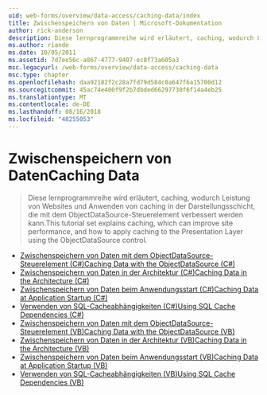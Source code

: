 ```yaml
---
uid: web-forms/overview/data-access/caching-data/index
title: Zwischenspeichern von Daten | Microsoft-Dokumentation
author: rick-anderson
description: Diese lernprogrammreihe wird erläutert, caching, wodurch Leistung von Websites und Anwenden von caching in der Darstellungsschicht, die mit dem ObjectDataSource-Steuerelement verbessert werden kann...
ms.author: riande
ms.date: 10/05/2011
ms.assetid: 7d7ee56c-a867-4777-9407-ec8f73a605a3
msc.legacyurl: /web-forms/overview/data-access/caching-data
msc.type: chapter
ms.openlocfilehash: daa92182f2c28a7fd79d584c0a647f6a15700d12
ms.sourcegitcommit: 45ac74e400f9f2b7dbded66297730f6f14a4eb25
ms.translationtype: MT
ms.contentlocale: de-DE
ms.lasthandoff: 08/16/2018
ms.locfileid: "48255053"
---
```

<a name="caching-data"></a><span data-ttu-id="be107-103">Zwischenspeichern von Daten</span><span class="sxs-lookup"><span data-stu-id="be107-103">Caching Data</span></span>
====================
> <span data-ttu-id="be107-104">Diese lernprogrammreihe wird erläutert, caching, wodurch Leistung von Websites und Anwenden von caching in der Darstellungsschicht, die mit dem ObjectDataSource-Steuerelement verbessert werden kann.</span><span class="sxs-lookup"><span data-stu-id="be107-104">This tutorial set explains caching, which can improve site performance, and how to apply caching to the Presentation Layer using the ObjectDataSource control.</span></span>


- [<span data-ttu-id="be107-105">Zwischenspeichern von Daten mit dem ObjectDataSource-Steuerelement (C#)</span><span class="sxs-lookup"><span data-stu-id="be107-105">Caching Data with the ObjectDataSource (C#)</span></span>](caching-data-with-the-objectdatasource-cs.md)
- [<span data-ttu-id="be107-106">Zwischenspeichern von Daten in der Architektur (C#)</span><span class="sxs-lookup"><span data-stu-id="be107-106">Caching Data in the Architecture (C#)</span></span>](caching-data-in-the-architecture-cs.md)
- [<span data-ttu-id="be107-107">Zwischenspeichern von Daten beim Anwendungsstart (C#)</span><span class="sxs-lookup"><span data-stu-id="be107-107">Caching Data at Application Startup (C#)</span></span>](caching-data-at-application-startup-cs.md)
- [<span data-ttu-id="be107-108">Verwenden von SQL-Cacheabhängigkeiten (C#)</span><span class="sxs-lookup"><span data-stu-id="be107-108">Using SQL Cache Dependencies (C#)</span></span>](using-sql-cache-dependencies-cs.md)
- [<span data-ttu-id="be107-109">Zwischenspeichern von Daten mit dem ObjectDataSource-Steuerelement (VB)</span><span class="sxs-lookup"><span data-stu-id="be107-109">Caching Data with the ObjectDataSource (VB)</span></span>](caching-data-with-the-objectdatasource-vb.md)
- [<span data-ttu-id="be107-110">Zwischenspeichern von Daten in der Architektur (VB)</span><span class="sxs-lookup"><span data-stu-id="be107-110">Caching Data in the Architecture (VB)</span></span>](caching-data-in-the-architecture-vb.md)
- [<span data-ttu-id="be107-111">Zwischenspeichern von Daten beim Anwendungsstart (VB)</span><span class="sxs-lookup"><span data-stu-id="be107-111">Caching Data at Application Startup (VB)</span></span>](caching-data-at-application-startup-vb.md)
- [<span data-ttu-id="be107-112">Verwenden von SQL-Cacheabhängigkeiten (VB)</span><span class="sxs-lookup"><span data-stu-id="be107-112">Using SQL Cache Dependencies (VB)</span></span>](using-sql-cache-dependencies-vb.md)
